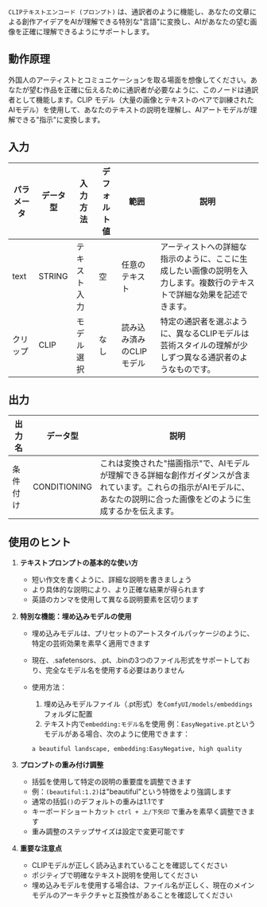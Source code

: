 `CLIPテキストエンコード (プロンプト)` は、通訳者のように機能し、あなたの文章による創作アイデアをAIが理解できる特別な"言語"に変換し、AIがあなたの望む画像を正確に理解できるようにサポートします。

## 動作原理

外国人のアーティストとコミュニケーションを取る場面を想像してください。あなたが望む作品を正確に伝えるために通訳者が必要なように、このノードは通訳者として機能します。CLIP モデル（大量の画像とテキストのペアで訓練されたAIモデル）を使用して、あなたのテキストの説明を理解し、AIアートモデルが理解できる"指示"に変換します。

## 入力

| パラメータ | データ型 | 入力方法 | デフォルト値 | 範囲 | 説明 |
|------------|----------|------------|--------------|--------|--------|
| text | STRING | テキスト入力 | 空 | 任意のテキスト | アーティストへの詳細な指示のように、ここに生成したい画像の説明を入力します。複数行のテキストで詳細な効果を記述できます。 |
| クリップ | CLIP | モデル選択 | なし | 読み込み済みのCLIPモデル | 特定の通訳者を選ぶように、異なるCLIPモデルは芸術スタイルの理解が少しずつ異なる通訳者のようなものです。 |

## 出力

| 出力名 | データ型 | 説明 |
|---------|----------|--------|
| 条件付け | CONDITIONING | これは変換された"描画指示"で、AIモデルが理解できる詳細な創作ガイダンスが含まれています。これらの指示がAIモデルに、あなたの説明に合った画像をどのように生成するかを伝えます。 |

## 使用のヒント

1. **テキストプロンプトの基本的な使い方**
   - 短い作文を書くように、詳細な説明を書きましょう
   - より具体的な説明により、より正確な結果が得られます
   - 英語のカンマを使用して異なる説明要素を区切ります

2. **特別な機能：埋め込みモデルの使用**
   - 埋め込みモデルは、プリセットのアートスタイルパッケージのように、特定の芸術効果を素早く適用できます
   - 現在、.safetensors、.pt、.binの3つのファイル形式をサポートしており、完全なモデル名を使用する必要はありません
   - 使用方法：
     1. 埋め込みモデルファイル（.pt形式）を`ComfyUI/models/embeddings`フォルダに配置
     2. テキスト内で`embedding:モデル名`を使用
     例：`EasyNegative.pt`というモデルがある場合、次のように使用できます：

     ```
     a beautiful landscape, embedding:EasyNegative, high quality
     ```

3. **プロンプトの重み付け調整**
   - 括弧を使用して特定の説明の重要度を調整できます
   - 例：`(beautiful:1.2)`は"beautiful"という特徴をより強調します
   - 通常の括弧`()`のデフォルトの重みは1.1です
   - キーボードショートカット `ctrl + 上/下矢印` で重みを素早く調整できます
   - 重み調整のステップサイズは設定で変更可能です

4. **重要な注意点**
   - CLIPモデルが正しく読み込まれていることを確認してください
   - ポジティブで明確なテキスト説明を使用してください
   - 埋め込みモデルを使用する場合は、ファイル名が正しく、現在のメインモデルのアーキテクチャと互換性があることを確認してください
